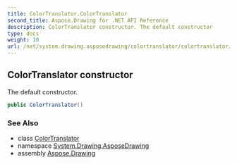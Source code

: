 ```yaml
---
title: ColorTranslator.ColorTranslator
second_title: Aspose.Drawing for .NET API Reference
description: ColorTranslator constructor. The default constructor
type: docs
weight: 10
url: /net/system.drawing.asposedrawing/colortranslator/colortranslator/
---
```

## ColorTranslator constructor

The default constructor.

```csharp
public ColorTranslator()
```

### See Also

* class [ColorTranslator](../)
* namespace [System.Drawing.AsposeDrawing](../../colortranslator/)
* assembly [Aspose.Drawing](../../../)


